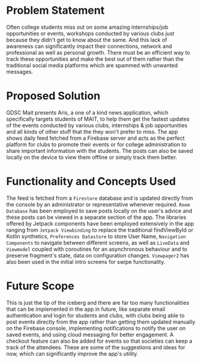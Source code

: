 # Problem Statement
Often college students miss out on some amazing internships/job opportunities or events, workshops conducted by various clubs just because they didn't get to know about the same. 
And this lack of awareness can significantly impact their connections, network and professional as well as personal growth. There must be an efficient way to track these opportunities
and make the best out of them rather than the traditional social media platforms which are spammed with unwanted messages.

# Proposed Solution
GDSC Mait presents Aris, a one of a kind news application, which specifically targets students of MAIT, to help them get the fastest updates of the events conducted by various clubs,
internships & job opportunities and all kinds of other stuff that the they won't prefer to miss. The app shows daily feed fetched from a Firebase server and acts as the perfect platform 
for clubs to promote their events or for college administration to share important information with the students. The posts can also be saved locally on the device to view them offline or simply
track them better.

# Functionality and Concepts Used
The feed is fetched from a `Firestore` database and is updated directly from the console by an administrator or representative whenever required. `Room Database` has been employed to save 
posts locally on the user's advice and these posts can be viewed in a separate section of the app. The libraries offered by Jetpack components have been employed extensively in the app 
ranging from `Jetpack Viewbinding` to replace the traditional findViewById or Kotlin synthetics, `Preferences Datastore` to store User Name, `Navigation Components` to navigate between different screens,
as well as `LiveData` and `Viewmodel` coupled with coroutines for an asynchronous behaviour and to preserve fragment's state, data on configuration changes. `Viewpager2` has also been used in 
the initial intro screens for swipe functionality.

# Future Scope
This is just the tip of the iceberg and there are far too many functionalities that can be implemented in the app in future, like separate email authentication and login for students and clubs,
with clubs being able to post events directly from the app rather than getting them updated manually on the Firebase console, implementing notifications to notify the user on saved events, 
and using cloud messaging for better engagement. A checkout feature can also be added for events so that societies can keep a track of the attendees. These are some of the suggestions and ideas for now, 
which can significantly improve the app's utility.
